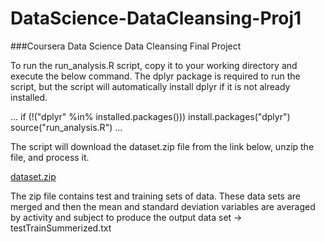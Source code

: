 # DataScience-DataCleansing-Proj1
###Coursera Data Science Data Cleansing Final Project

To run the run_analysis.R script, copy it to your working directory and execute
the below command.  The dplyr package is required to run the script, but the script
will automatically install dplyr if it is not already installed.

...
if (!("dplyr" %in% installed.packages())) install.packages("dplyr")
source("run_analysis.R")
...

The script will download the dataset.zip file from the link below, unzip the 
file, and process it.

[dataset.zip](https://d396qusza40orc.cloudfront.net/getdata%2Fprojectfiles%2FUCI%20HAR%20Dataset.zip)

The zip file contains test and training sets of data.  These data sets are merged 
and then the mean and standard deviation variables are averaged by activity and 
subject to produce the output data set -> testTrainSummerized.txt
